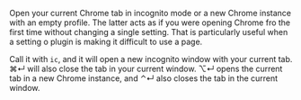 Open your current Chrome tab in incognito mode or a new Chrome instance with an empty profile. The latter acts as if you were opening Chrome fro the first time without changing a single setting. That is particularly useful when a setting o plugin is making it difficult to use a page.
 
Call it with `ic`, and it will open a new incognito window with your current tab. ⌘↵ will also close the tab in your current window. ⌥↵ opens the current tab in a new Chrome instance, and ⌃↵ also closes the tab in the current window.
